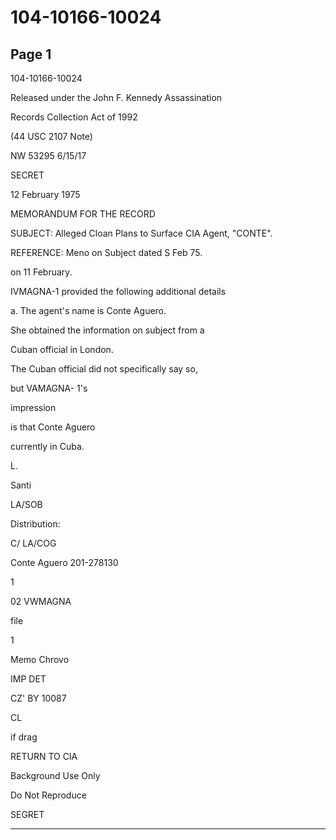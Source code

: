 # 104-10166-10024

## Page 1

104-10166-10024

Released under the John F. Kennedy Assassination

Records Collection Act of 1992

(44 USC 2107 Note)

NW 53295 6/15/17

SECRET

12 February 1975

MEMORANDUM FOR THE RECORD

SUBJECT: Alleged Cloan Plans to Surface CIA Agent, "CONTE".

REFERENCE: Meno on Subject dated S Feb 75.

on 11 February.

IVMAGNA-1 provided the following additional details

a. The agent's name is Conte Aguero.

She obtained the information on subject from a

Cuban official in London.

The Cuban official did not specifically say so,

but VAMAGNA- 1's

impression

is that Conte Aguero

currently in Cuba.

L.

Santi

LA/SOB

Distribution:

C/ LA/COG

Conte Aguero 201-278130

1

02 VWMAGNA

file

1

Memo Chrovo

IMP DET

CZ' BY 10087

CL

if drag

RETURN TO CIA

Background Use Only

Do Not Reproduce

SEGRET

---

